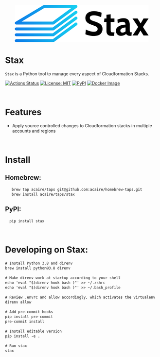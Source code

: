 <div align="center">
  <img src="./stax.svg" alt="stax">
</div>

# Stax
`Stax` is a Python tool to manage every aspect of Cloudformation Stacks.

<a href="https://github.com/acaire/stax/actions"><img alt="Actions Status" src="https://github.com/acaire/stax/workflows/Test/badge.svg"></a>
<a href="https://github.com/acaire/stax/blob/master/LICENSE"><img alt="License: MIT" src="https://img.shields.io/github/license/acaire/stax"></a>
<a href="https://pypi.org/project/stax/"><img alt="PyPI" src="https://img.shields.io/pypi/v/stax"></a>
<a href="https://hub.docker.com/r/acaire/stax/tags"><img alt="Docker Image" src="https://img.shields.io/docker/v/acaire/stax"></a>

<br/>

Features
========
* Apply source controlled changes to Cloudformation stacks in multiple accounts and regions

<br/>

Install
=======
## Homebrew:
```
   brew tap acaire/taps git@github.com:acaire/homebrew-taps.git
   brew install acaire/taps/stax
```

## PyPI:
```
  pip install stax
```

<br/>

Developing on Stax:
===================
```
# Install Python 3.8 and direnv
brew install python@3.8 direnv

# Make direnv work at startup according to your shell
echo 'eval "$(direnv hook bash )"' >> ~/.zshrc
echo 'eval "$(direnv hook bash )"' >> ~/.bash_profile

# Review .envrc and allow accordingly, which activates the virtualenv
direnv allow

# Add pre-commit hooks
pip install pre-commit
pre-commit install

# Install editable version
pip install -e .

# Run stax
stax
```

<br/>
